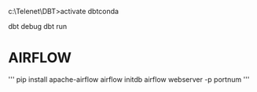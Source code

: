 c:\Telenet\DBT>activate dbtconda

dbt debug
dbt run



# AIRFLOW

'''
pip install apache-airflow
airflow initdb
airflow webserver -p portnum
'''
